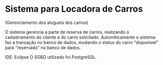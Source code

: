 # Sistema para Locadora de Carros
(Gerenciamento dos alugueis dos carros)

O sistema gerencia a parte de reserva de carros, realizando o cadastramento do cliente e do carro solicitado. 
Automiticamente o sistema faz a transação no banco de dados, mudando o status do carro "disponível" para "reservado" no banco de dados. 

IDE: Eclipse
O SGBD utilizado foi PostgreSQL.
